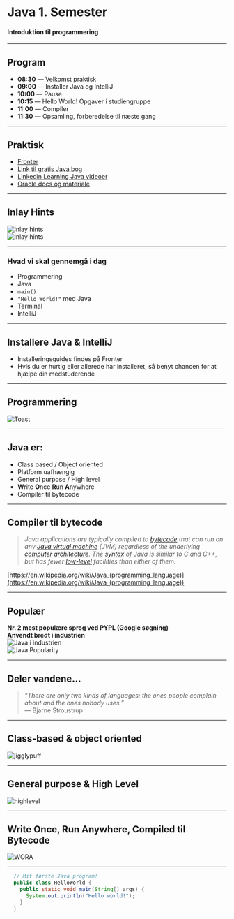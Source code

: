 # Java 1. Semester  
#### Introduktion til programmering

---

## Program
- **08:30** — Velkomst praktisk  
- **09:00** — Installer Java og IntelliJ  
- **10:00** — Pause  
- **10:15** — Hello World! Opgaver i studiengruppe  
- **11:00** — Compiler  
- **11:30** — Opsamling, forberedelse til næste gang  

---

## Praktisk
- [Fronter](https://kea-fronter.itslearning.com/)  
- [Link til gratis Java bog](https://books.trinket.io/thinkjava/)  
- [Linkedin Learning Java videoer](https://www.linkedin.com/learning/learning-java-17/)  
- [Oracle docs og materiale](https://dev.java/learn/)  

---

## Inlay Hints  
![Inlay hints](./slides/img/inlayhints.png)  
![Inlay hints](./slides/img/inlayhints2.png)  

---

### Hvad vi skal gennemgå i dag
- Programmering  
- Java  
- `main()`  
- `"Hello World!"` med Java  
- Terminal  
- IntelliJ  

---

## Installere Java & IntelliJ  
- Installeringsguides findes på Fronter  
- Hvis du er hurtig eller allerede har installeret, så benyt chancen for at hjælpe din medstuderende  

---

## Programmering  
![Toast](./slides/img/toast.png)  

---

## Java er:
- Class based / Object oriented  
- Platform uafhængig  
- General purpose / High level  
- **W**rite **O**nce **R**un **A**nywhere  
- Compiler til bytecode  

---

## Compiler til bytecode  
> *Java applications are typically compiled to [bytecode](https://en.wikipedia.org/wiki/Java_bytecode) that can run on any [Java virtual machine](https://en.wikipedia.org/wiki/Java_virtual_machine) (JVM) regardless of the underlying [computer architecture](https://en.wikipedia.org/wiki/Computer_architecture). The [syntax](https://en.wikipedia.org/wiki/Syntax_(programming_languages)) of Java is similar to C and C++, but has fewer [low-level](https://en.wikipedia.org/wiki/Low-level_programming_language) facilities than either of them.*

[https://en.wikipedia.org/wiki/Java_(programming_language)](https://en.wikipedia.org/wiki/Java_(programming_language))

---

## Populær  
**Nr. 2 mest populære sprog ved PYPL (Google søgning)**  
**Anvendt bredt i industrien**  
![Java i industrien](./slides/img/javasteder.png)  
![Java Popularity](./slides/img/javaranking.png)  

---

## Deler vandene...  
> *“There are only two kinds of languages: the ones people complain about and the ones nobody uses.”*  
— Bjarne Stroustrup  

---

## **Class-based** & **object oriented**  
![jigglypuff](./slides/img/jigglypuff.png)  

---

## **General purpose** & **High Level**  
![highlevel](./slides/img/highlevel.png)  

---

## Write **Once**, Run **Anywhere**, Compiled til **Bytecode**  
![WORA](./slides/img/wora.png)

---

```java [|1,3]
  // Mit første Java program!
  public class HelloWorld {
    public static void main(String[] args) {
      System.out.println("Hello world!");
    }
  }
```